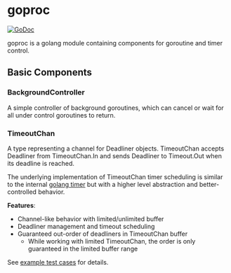 # goproc

[![GoDoc](https://godoc.org/github.com/leventeliu/goproc?status.svg)](https://godoc.org/github.com/leventeliu/goproc)

goproc is a golang module containing components for goroutine and timer control.

## Basic Components

### BackgroundController

A simple controller of background goroutines, which can cancel or wait for all under control goroutines to return.

### TimeoutChan

A type representing a channel for Deadliner objects. TimeoutChan accepts Deadliner from TimeoutChan.In and sends Deadliner to Timeout.Out when its deadline is reached.

The underlying implementation of TimeoutChan timer scheduling is similar to the internal [golang timer](https://blog.gopheracademy.com/advent-2016/go-timers/) but with a higher level abstraction and better-controlled behavior.

**Features**:

- Channel-like behavior with limited/unlimited buffer
- Deadliner management and timeout scheduling
- Guaranteed out-order of deadliners in TimeoutChan buffer
  - While working with limited TimeoutChan, the order is only guaranteed in the limited buffer range

See [example test cases](timeout_chan_test.go) for details.
